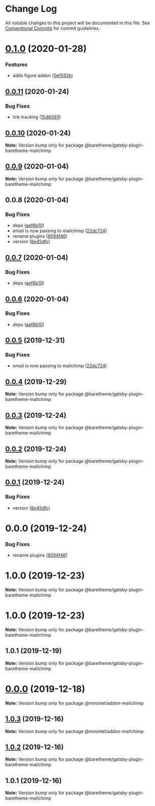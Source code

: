 # Change Log

All notable changes to this project will be documented in this file.
See [Conventional Commits](https://conventionalcommits.org) for commit guidelines.

# [0.1.0](https://gitlab.com/baretheme/theme/compare/v0.0.32...v0.1.0) (2020-01-28)


### Features

* adds figure addon ([0ef592b](https://gitlab.com/baretheme/theme/commit/0ef592bf003b0f2454898e26e051738116dcf6ea))





## [0.0.11](https://gitlab.com/baretheme/premium/compare/v0.0.10...v0.0.11) (2020-01-24)


### Bug Fixes

* link tracking ([1546093](https://gitlab.com/baretheme/premium/commit/1546093a16fa386687b4c62094ad71e46a8684ba))





## [0.0.10](https://gitlab.com/baretheme/premium/compare/v0.0.9...v0.0.10) (2020-01-24)

**Note:** Version bump only for package @baretheme/gatsby-plugin-baretheme-mailchimp





## [0.0.9](https://gitlab.com/baretheme/premium/compare/v0.0.8...v0.0.9) (2020-01-04)

**Note:** Version bump only for package @baretheme/gatsby-plugin-baretheme-mailchimp





## 0.0.8 (2020-01-04)


### Bug Fixes

* deps ([aef6b10](https://gitlab.com/baretheme/premium/commit/aef6b10001b5cfb2de522b205d5bb06c1e320f2f))
* email is now passing to mailchimp ([22dc724](https://gitlab.com/baretheme/premium/commit/22dc72432d5a791a38220fdec1c5d7da78b8b6fa))
* rename plugins ([8594f46](https://gitlab.com/baretheme/premium/commit/8594f46f2d6bd550280b3ed7ac6cf1291e0e2435))
* version ([8e45dfc](https://gitlab.com/baretheme/premium/commit/8e45dfc2aab18a05f54210aa776d1658c819c0c6))





## [0.0.7](https://gitlab.com/baretheme/premium/compare/v0.0.5...v0.0.7) (2020-01-04)


### Bug Fixes

* deps ([aef6b10](https://gitlab.com/baretheme/premium/commit/aef6b10001b5cfb2de522b205d5bb06c1e320f2f))





## [0.0.6](https://gitlab.com/baretheme/premium/compare/v0.0.5...v0.0.6) (2020-01-04)


### Bug Fixes

* deps ([aef6b10](https://gitlab.com/baretheme/premium/commit/aef6b10001b5cfb2de522b205d5bb06c1e320f2f))





## [0.0.5](https://gitlab.com/baretheme/premium/compare/v0.0.4...v0.0.5) (2019-12-31)


### Bug Fixes

* email is now passing to mailchimp ([22dc724](https://gitlab.com/baretheme/premium/commit/22dc72432d5a791a38220fdec1c5d7da78b8b6fa))





## [0.0.4](https://gitlab.com/baretheme/premium/compare/v0.0.3...v0.0.4) (2019-12-29)

**Note:** Version bump only for package @baretheme/gatsby-plugin-baretheme-mailchimp





## [0.0.3](https://gitlab.com/baretheme/premium/compare/v0.0.2...v0.0.3) (2019-12-24)

**Note:** Version bump only for package @baretheme/gatsby-plugin-baretheme-mailchimp





## [0.0.2](https://gitlab.com/baretheme/premium/compare/v0.0.1...v0.0.2) (2019-12-24)

**Note:** Version bump only for package @baretheme/gatsby-plugin-baretheme-mailchimp





## [0.0.1](https://gitlab.com/baretheme/premium/compare/v0.0.0...v0.0.1) (2019-12-24)


### Bug Fixes

* version ([8e45dfc](https://gitlab.com/baretheme/premium/commit/8e45dfc2aab18a05f54210aa776d1658c819c0c6))





# 0.0.0 (2019-12-24)


### Bug Fixes

* rename plugins ([8594f46](https://gitlab.com/baretheme/premium/commit/8594f46f2d6bd550280b3ed7ac6cf1291e0e2435))





# 1.0.0 (2019-12-23)

**Note:** Version bump only for package @baretheme/gatsby-plugin-baretheme-mailchimp





# 1.0.0 (2019-12-23)

**Note:** Version bump only for package @baretheme/gatsby-plugin-baretheme-mailchimp





## 1.0.1 (2019-12-19)

**Note:** Version bump only for package @baretheme/gatsby-plugin-baretheme-mailchimp





# [0.0.0](https://gitlab.com/baretheme/premium/compare/v1.0.3...v0.0.0) (2019-12-18)

**Note:** Version bump only for package @mmintel/addon-mailchimp





## [1.0.3](https://github.com/mmintel/baretheme-plugins/compare/v1.0.2...v1.0.3) (2019-12-16)

**Note:** Version bump only for package @mmintel/addon-mailchimp





## [1.0.2](https://github.com/mmintel/baretheme-plugins/compare/v1.0.1...v1.0.2) (2019-12-16)

**Note:** Version bump only for package @baretheme/gatsby-plugin-baretheme-mailchimp





## 1.0.1 (2019-12-16)

**Note:** Version bump only for package @baretheme/gatsby-plugin-baretheme-mailchimp
